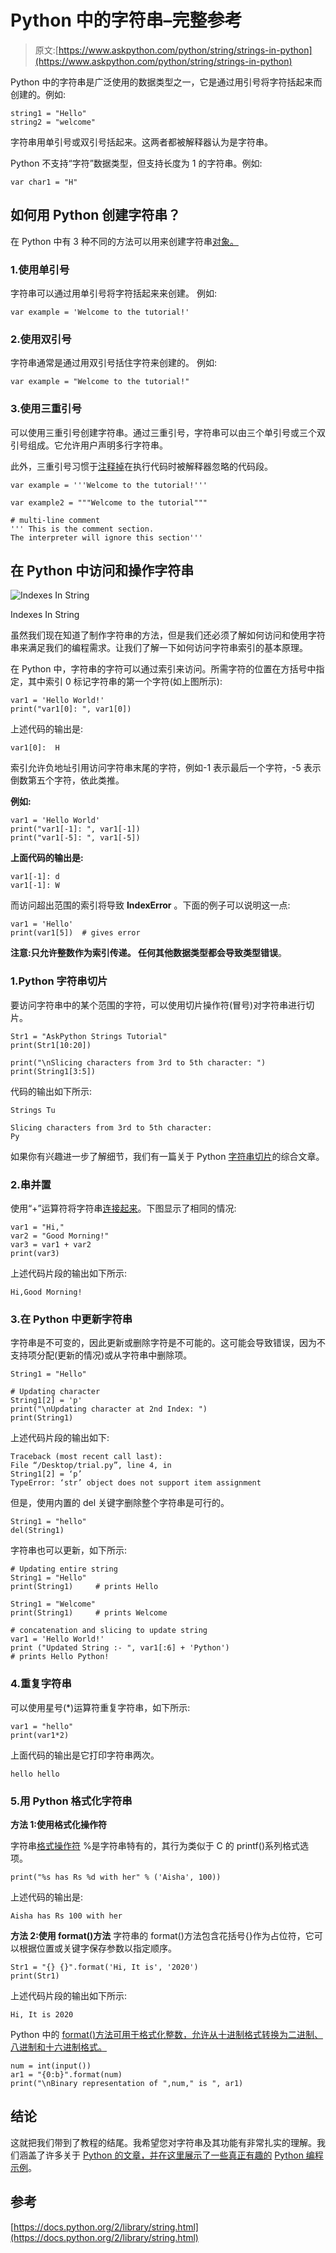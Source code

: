 # Python 中的字符串–完整参考

> 原文:[https://www.askpython.com/python/string/strings-in-python](https://www.askpython.com/python/string/strings-in-python)

Python 中的字符串是广泛使用的数据类型之一，它是通过用引号将字符括起来而创建的。例如:

```
string1 = "Hello"
string2 = "welcome"

```

字符串用单引号或双引号括起来。这两者都被解释器认为是字符串。

Python 不支持“字符”数据类型，但支持长度为 1 的字符串。例如:

```
var char1 = "H"

```

## 如何用 Python 创建字符串？

在 Python 中有 3 种不同的方法可以用来创建字符串[对象。](https://www.askpython.com/python/oops/python-classes-objects)

### 1.使用单引号

字符串可以通过用单引号将字符括起来来创建。
例如:

```
var example = 'Welcome to the tutorial!'

```

### 2.使用双引号

字符串通常是通过用双引号括住字符来创建的。
例如:

```
var example = "Welcome to the tutorial!"

```

### 3.使用三重引号

可以使用三重引号创建字符串。通过三重引号，字符串可以由三个单引号或三个双引号组成。它允许用户声明多行字符串。

此外，三重引号习惯于[注释掉](https://www.askpython.com/python/python-comments)在执行代码时被解释器忽略的代码段。

```
var example = '''Welcome to the tutorial!'''

var example2 = """Welcome to the tutorial"""

# multi-line comment
''' This is the comment section.
The interpreter will ignore this section'''

```

## 在 Python 中访问和操作字符串

![Indexes In String](../Images/2013c05a0a8185e3618282a5c7214c81.png)

Indexes In String

虽然我们现在知道了制作字符串的方法，但是我们还必须了解如何访问和使用字符串来满足我们的编程需求。让我们了解一下如何访问字符串索引的基本原理。

在 Python 中，字符串的字符可以通过索引来访问。所需字符的位置在方括号中指定，其中索引 0 标记字符串的第一个字符(如上图所示):

```
var1 = 'Hello World!'
print("var1[0]: ", var1[0])

```

上述代码的输出是:

```
var1[0]:  H

```

索引允许负地址引用访问字符串末尾的字符，例如-1 表示最后一个字符，-5 表示倒数第五个字符，依此类推。

**例如:**

```
var1 = 'Hello World'
print("var1[-1]: ", var1[-1])
print("var1[-5]: ", var1[-5])

```

**上面代码的输出是:**

```
var1[-1]: d
var1[-1]: W

```

而访问超出范围的索引将导致 **IndexError** 。下面的例子可以说明这一点:

```
var1 = 'Hello'
print(var1[5])  # gives error

```

**注意:**只允许整数作为索引传递。
任何其他数据类型都会导致**类型错误**。

### 1.Python 字符串切片

要访问字符串中的某个范围的字符，可以使用切片操作符(冒号)对字符串进行切片。

```
Str1 = "AskPython Strings Tutorial"
print(Str1[10:20]) 

print("\nSlicing characters from 3rd to 5th character: ") 
print(String1[3:5]) 

```

代码的输出如下所示:

```
Strings Tu

Slicing characters from 3rd to 5th character: 
Py

```

如果你有兴趣进一步了解细节，我们有一篇关于 Python [字符串切片](https://www.askpython.com/python/string/slice-strings-in-python)的综合文章。

### 2.串并置

使用“+”运算符将字符串[连接起来](https://www.askpython.com/python/string/string-concatenation-in-python)。下图显示了相同的情况:

```
var1 = "Hi,"
var2 = "Good Morning!"
var3 = var1 + var2
print(var3)

```

上述代码片段的输出如下所示:

```
Hi,Good Morning!

```

### 3.在 Python 中更新字符串

字符串是不可变的，因此更新或删除字符是不可能的。这可能会导致错误，因为不支持项分配(更新的情况)或从字符串中删除项。

```
String1 = "Hello"

# Updating character 
String1[2] = 'p'
print("\nUpdating character at 2nd Index: ") 
print(String1) 

```

上述代码片段的输出如下:

```
Traceback (most recent call last):
File “/Desktop/trial.py”, line 4, in
String1[2] = ‘p’
TypeError: ‘str’ object does not support item assignment

```

但是，使用内置的 del 关键字删除整个字符串是可行的。

```
String1 = "hello"
del(String1)

```

字符串也可以更新，如下所示:

```
# Updating entire string
String1 = "Hello"
print(String1)     # prints Hello

String1 = "Welcome"
print(String1)     # prints Welcome

# concatenation and slicing to update string
var1 = 'Hello World!'
print ("Updated String :- ", var1[:6] + 'Python')
# prints Hello Python!

```

### 4.重复字符串

可以使用星号(*)运算符重复字符串，如下所示:

```
var1 = "hello"
print(var1*2)    

```

上面代码的输出是它打印字符串两次。

```
hello hello

```

### 5.用 Python 格式化字符串

**方法 1:使用格式化操作符**

字符串[格式操作符](https://www.askpython.com/python/string/python-f-string) %是字符串特有的，其行为类似于 C 的 printf()系列格式选项。

```
print("%s has Rs %d with her" % ('Aisha', 100))

```

上述代码的输出是:

```
Aisha has Rs 100 with her

```

**方法 2:使用 format()方法**
字符串的 format()方法包含花括号{}作为占位符，它可以根据位置或关键字保存参数以指定顺序。

```
Str1 = "{} {}".format('Hi, It is', '2020')
print(Str1)

```

上述代码片段的输出如下所示:

```
Hi, It is 2020

```

Python 中的 [format()方法可用于格式化整数，允许从十进制格式转换为二进制、八进制和十六进制格式。](https://www.askpython.com/python/string/python-format-function)

```
num = int(input())
ar1 = "{0:b}".format(num) 
print("\nBinary representation of ",num," is ", ar1)

```

## 结论

这就把我们带到了教程的结尾。我希望您对字符串及其功能有非常扎实的理解。我们涵盖了许多关于 [Python 的文章，并在这里展示了一些真正有趣的](https://www.askpython.com/python/oops) [Python 编程示例](https://www.askpython.com/python/examples)。

## 参考

[https://docs.python.org/2/library/string.html](https://docs.python.org/2/library/string.html)